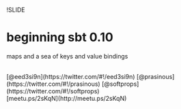 !SLIDE
# beginning sbt 0.10
maps and a sea of keys and value bindings

<br>
[@eed3si9n](https://twitter.com/#!/eed3si9n)
[@prasinous](https://twitter.com/#!/prasinous)
[@softprops](https://twitter.com/#!/softprops)<br>
[meetu.ps/2sKqN](http://meetu.ps/2sKqN)

